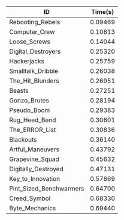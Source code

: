 |ID|Time(s)|
|-|-|
|Rebooting_Rebels|0.09469|
|Computer_Crew|0.10813|
|Loose_Screws|0.14044|
|Digital_Destroyers|0.25320|
|Hackerjacks|0.25759|
|Smalltalk_Dribble|0.26038|
|The_Hit_Blunders|0.26951|
|Beasts|0.27251|
|Gonzo_Brutes|0.28194|
|Pseudo_Boom|0.29383|
|Rug_Heed_Bend|0.30601|
|The_ERROR_List|0.30836|
|Blackouts|0.36140|
|Artful_Maneuvers|0.43792|
|Grapevine_Squad|0.45632|
|Digitally_Destroyed|0.47131|
|Key_to_Innovation|0.57869|
|Pint_Sized_Benchwarmers|0.64700|
|Creed_Symbol|0.68330|
|Byte_Mechanics|0.69440|
